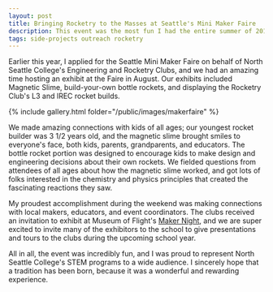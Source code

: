```yaml
---
layout: post
title: Bringing Rocketry to the Masses at Seattle's Mini Maker Faire
description: This event was the most fun I had the entire summer of 2018, and was one of the most chaotic weekends ever.
tags: side-projects outreach rocketry
---
```


Earlier this year, I applied for the Seattle Mini Maker Faire on behalf of North Seattle College's Engineering and Rocketry Clubs, and we had an amazing time hosting an exhibit at the Faire in August. Our exhibits included Magnetic Slime, build-your-own bottle rockets, and displaying the Rocketry Club's L3 and IREC rocket builds.

{% include gallery.html folder="/public/images/makerfaire" %}

We made amazing connections with kids of all ages; our youngest rocket builder was 3 1/2 years old, and the magnetic slime brought smiles to everyone's face, both kids, parents, grandparents, and educators. The bottle rocket portion was designed to encourage kids to make design and engineering decisions about their own rockets. We fielded questions from attendees of all ages about how the magnetic slime worked, and got lots of folks interested in the chemistry and physics principles that created the fascinating reactions they saw.

My proudest accomplishment during the weekend was making connections with local makers, educators, and event coordinators. The clubs received an invitation to exhibit at Museum of Flight's [Maker Night](http://www.museumofflight.org/Plan-Your-Visit/Calendar-of-Events/4748/maker-night-presented-by-connections), and we are super excited to invite many of the exhibitors to the school to give presentations and tours to the clubs during the upcoming school year.

All in all, the event was incredibly fun, and I was proud to represent North Seattle College's STEM programs to a wide audience. I sincerely hope that a tradition has been born, because it was a wonderful and rewarding experience.
